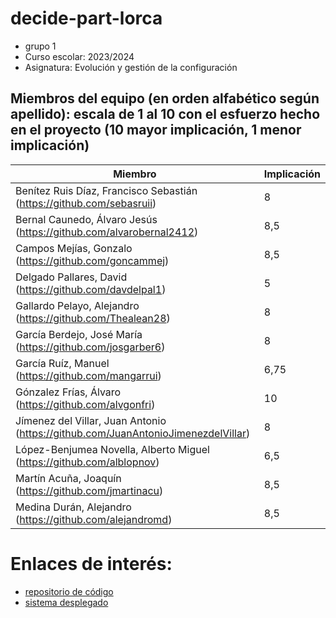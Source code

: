 # decide-part-lorca

* grupo 1
* Curso escolar: 2023/2024
* Asignatura: Evolución y gestión de la configuración
## Miembros del equipo (en orden alfabético según apellido): escala de 1 al 10 con el esfuerzo hecho en el proyecto (10 mayor implicación, 1 menor implicación)
| Miembro     | Implicación   |
| ------------ | ------------ |
|Benítez Ruis Díaz, Francisco Sebastián (https://github.com/sebasruii)|	8|
|Bernal Caunedo, Álvaro Jesús (https://github.com/alvarobernal2412)|	8,5|
|Campos Mejías, Gonzalo (https://github.com/goncammej)|	8,5|
|Delgado Pallares, David (https://github.com/davdelpal1)|	5|
|Gallardo Pelayo, Alejandro (https://github.com/Thealean28)|	8|
|García Berdejo, José María (https://github.com/josgarber6)|	8|
|García Ruíz, Manuel (https://github.com/mangarrui)|	6,75|
|Gónzalez Frías, Álvaro (https://github.com/alvgonfri)|	10|
|Jímenez del Villar, Juan Antonio (https://github.com/JuanAntonioJimenezdelVillar)| 8|
|López-Benjumea Novella, Alberto Miguel (https://github.com/alblopnov)|6,5|
|Martín Acuña, Joaquín (https://github.com/jmartinacu)|	8,5|
|Medina Durán, Alejandro (https://github.com/alejandromd)|	8,5|

# Enlaces de interés:
* [repositorio de código](https://github.com/EGC-23-24/decide-part-lorca)
* [sistema desplegado](https://decide-part-lorca.onrender.com/)

